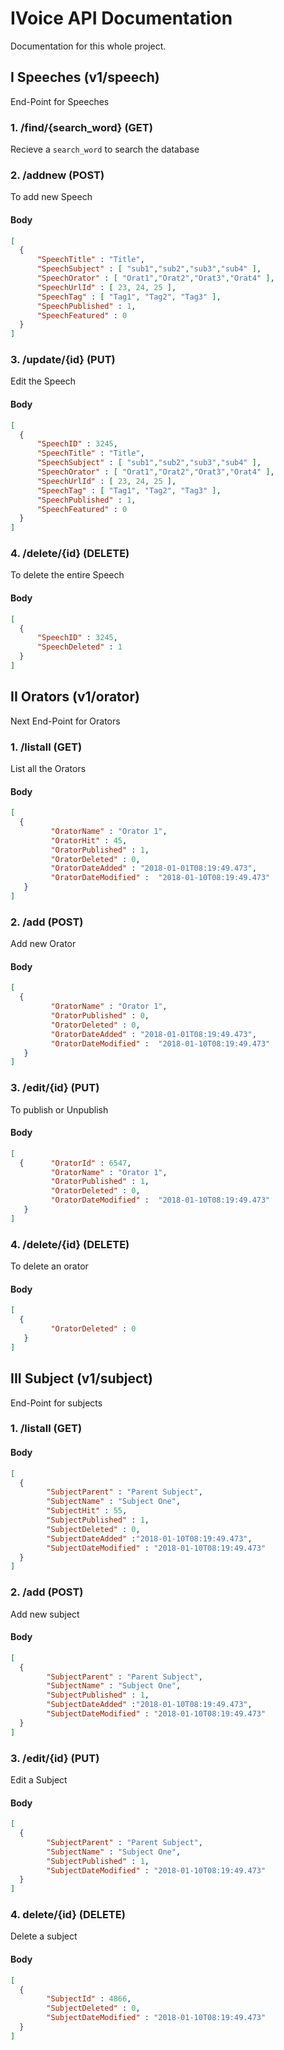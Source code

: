 # IVoice API Documentation
Documentation for this whole project.

## I Speeches (v1/speech)
End-Point for Speeches

### 1. /find/{search_word} (GET)
Recieve a `search_word` to search the database

### 2. /addnew (POST)
  To add new Speech
#### Body
```json
[
  {
      "SpeechTitle" : "Title",
      "SpeechSubject" : [ "sub1","sub2","sub3","sub4" ],
      "SpeechOrator" : [ "Orat1","Orat2","Orat3","Orat4" ],
      "SpeechUrlId" : [ 23, 24, 25 ],
      "SpeechTag" : [ "Tag1", "Tag2", "Tag3" ],
      "SpeechPublished" : 1,
      "SpeechFeatured" : 0
  }
]
```
### 3. /update/{id} (PUT)
  Edit the Speech
#### Body  
```json
[
  {
      "SpeechID" : 3245,
      "SpeechTitle" : "Title",
      "SpeechSubject" : [ "sub1","sub2","sub3","sub4" ],
      "SpeechOrator" : [ "Orat1","Orat2","Orat3","Orat4" ],
      "SpeechUrlId" : [ 23, 24, 25 ],
      "SpeechTag" : [ "Tag1", "Tag2", "Tag3" ],
      "SpeechPublished" : 1,
      "SpeechFeatured" : 0
  }
]
```
### 4. /delete/{id} (DELETE)
  To delete the entire Speech
#### Body  
```json
[
  {
      "SpeechID" : 3245,
      "SpeechDeleted" : 1
  }
]
```


## II Orators (v1/orator)
Next End-Point for Orators
### 1. /listall (GET)
List all the Orators
#### Body  
```json
[
  {
         "OratorName" : "Orator 1",
         "OratorHit" : 45,
         "OratorPublished" : 1,
         "OratorDeleted" : 0,
         "OratorDateAdded" : "2018-01-01T08:19:49.473",
         "OratorDateModified" :  "2018-01-10T08:19:49.473"
   }      
]
```
### 2. /add (POST)
Add new Orator 
#### Body  
```json
[
  {
         "OratorName" : "Orator 1",
         "OratorPublished" : 0,
         "OratorDeleted" : 0,
         "OratorDateAdded" : "2018-01-01T08:19:49.473",
         "OratorDateModified" :  "2018-01-10T08:19:49.473"
   }      
]
```
### 3. /edit/{id} (PUT)
To publish or Unpublish
#### Body  
```json
[
  {      "OratorId" : 6547,
         "OratorName" : "Orator 1",
         "OratorPublished" : 1,
         "OratorDeleted" : 0,
         "OratorDateModified" :  "2018-01-10T08:19:49.473"
   }      
]
```

### 4. /delete/{id} (DELETE)
To delete an orator
#### Body  
```json
[
  {      
         "OratorDeleted" : 0
   }      
]
```



## III Subject (v1/subject)
End-Point for subjects
### 1. /listall (GET)
#### Body  
```json
[
  { 
        "SubjectParent" : "Parent Subject",
        "SubjectName" : "Subject One",
        "SubjectHit" : 55,
        "SubjectPublished" : 1,
        "SubjectDeleted" : 0,
        "SubjectDateAdded" :"2018-01-10T08:19:49.473",
        "SubjectDateModified" : "2018-01-10T08:19:49.473"
  }      
]
```

### 2. /add (POST)
Add new subject
#### Body  
```json
[
  { 
        "SubjectParent" : "Parent Subject",
        "SubjectName" : "Subject One",
        "SubjectPublished" : 1,
        "SubjectDateAdded" :"2018-01-10T08:19:49.473",
        "SubjectDateModified" : "2018-01-10T08:19:49.473"
  }      
]
```

### 3. /edit/{id} (PUT)
Edit a Subject
#### Body  
```json
[
  { 
        "SubjectParent" : "Parent Subject",
        "SubjectName" : "Subject One",
        "SubjectPublished" : 1,
        "SubjectDateModified" : "2018-01-10T08:19:49.473"
  }      
]
```


### 4. delete/{id} (DELETE)
Delete a subject
#### Body  
```json
[
  { 
        "SubjectId" : 4866,
        "SubjectDeleted" : 0,
        "SubjectDateModified" : "2018-01-10T08:19:49.473"
  }      
]
```

  
